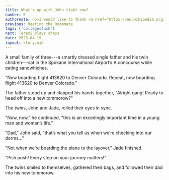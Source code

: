 ```yaml
---
title: What's up with John right now?
number: 6
authornote: <p>I would like to thank <a href="https://en.wikipedia.org/wiki/Spokane_International_Airport">Wikipedia</a> for its help writing today's story.</p><p>Its been a while since we've seen John, hasn't it. I wonder how many airport focused shorts I can milk out of him to exemplify what going to school in the midwest when you live on the west coast is like.</p><p>Also. Hi Jade.</p>
previous: Meeting the Roommate
tags: ['collegestuck']
next: Terezi plays chess
date: 2023-04-19
layout: story.njk
---
```

A small family of three---a smartly dressed single father and his twin children---sat in the Spokane International Airport’s A concourse while eating sandwhiches.

"Now boarding flight 413620 to Denver Colorado. Repeat, now boarding flight 413620 to Denver Colorado."

The father stood up and clapped his hands together, "Alright gang! Ready to head off into a new tommorow?"

The twins, John and Jade, rolled their eyes in sync.

"Now, now," he continued, "this is an excedingly important time in a young man and woman’s life."

"Dad," John said, "that’s what you tell us when we’re checking into our dorms..."

"Not when we’re boarding the plane to the layover," Jade finished.

"Pish posh! Every step on your journey matters!"

The twins smiled to themselves, gathered their bags, and followed their dad into his new tommorow.
